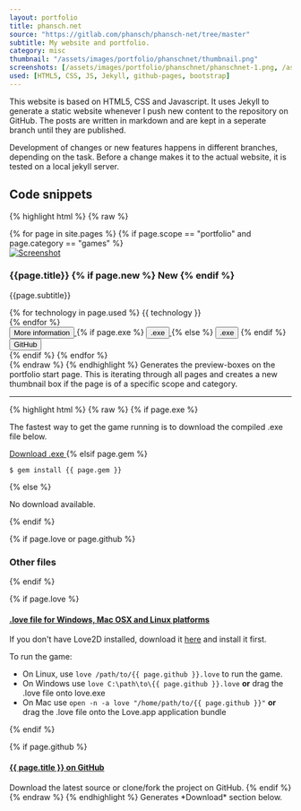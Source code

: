 ```yaml
---
layout: portfolio
title: phansch.net
source: "https://gitlab.com/phansch/phansch-net/tree/master"
subtitle: My website and portfolio.
category: misc
thumbnail: "/assets/images/portfolio/phanschnet/thumbnail.png"
screenshots: [/assets/images/portfolio/phanschnet/phanschnet-1.png, /assets/images/portfolio/phanschnet/phanschnet-2.png]
used: [HTML5, CSS, JS, Jekyll, github-pages, bootstrap]
---
```


This website is based on HTML5, CSS and Javascript. It uses Jekyll to generate a static website whenever I push new content to the repository on GitHub. The posts are written in markdown and are kept in a seperate branch until they are published.

Development of changes or new features happens in different branches, depending on the task. Before a change makes it to the actual website, it is tested on a local jekyll server.

<a id="snippets" class="anchor"></a>

## Code snippets

{% highlight html %}
{% raw %}
  <div class="row">
    {% for page in site.pages %}
      {% if page.scope == "portfolio" and page.category == "games" %}
        <div class="col-md-4">
          <div class="thumbnail">
            <a href="{{page.url}}">
              <img class="thumb" src="{{page.thumbnail}}" alt="Screenshot">
            </a>
            <h3>{{page.title}}
            {% if page.new %}
              <span class="label label-primary">New</span>
            {% endif %}
            </h3>
            <p>{{page.subtitle}}</p>
            <div class="tech">
              {% for technology in page.used %}
              <span class="label label-primary">{{ technology }}</span><br />
              {% endfor %}
            </div>
            <div class="buttons">
              <a href="{{ page.url }}">
                <button type="button" class="btn btn-default btn-sm">
                  <span class="glyphicon glyphicon-chevron-right"></span> More information
                </button>
              </a>
              {% if page.exe %}
              <a href="{{ page.exe }}">
                <button type="button" class="btn btn-default btn-sm">
                  <span class="glyphicon glyphicon-save"></span> .exe
                </button>
              </a>
              {% else %}
              <button type="button" class="btn btn-default btn-sm disabled">
                <span class="glyphicon glyphicon-save"></span> .exe
              </button>
              {% endif %}
              <a href="http://github.com/phansch/{{ page.title }}">
                <button type="button" class="btn btn-default btn-sm">
                  <span class="glyphicon glyphicon-share"></span> GitHub
                </button>
              </a>
            </div>
          </div>
        </div>
      {% endif %}
    {% endfor %}
  </div>
{% endraw %}
{% endhighlight %}
<span class="glyphicon glyphicon-chevron-right"></span> Generates the preview-boxes on the portfolio start page. This is iterating through all pages and creates a new thumbnail box if the page is of a specific scope and category.

----

{% highlight html %}
{% raw %}
{% if page.exe %}
  <p>The fastest way to get the game running is to download the compiled .exe file below.</p>
  <a href="{{ page.exe }}" class="btn btn-primary btn-lg">
  <span class="glyphicon glyphicon-save"></span> Download .exe
  </a>
{% elsif page.gem %}
  <pre><code>$ gem install {{ page.gem }}</code></pre>
{% else %}
  <p>No download available.</p>
{% endif %}

{% if page.love or page.github %}
  <h3>Other files</h3>
{% endif %}

{% if page.love %}
  <h4><a href="#">.love file for Windows, Mac OSX and Linux platforms</a></h4>

  <p>If you don't have Love2D installed, download it <a href="http://love2d.org/">here</a> and install it first.

  To run the game:
  <ul>
      <li>On Linux, use <code>love /path/to/{{ page.github }}.love</code> to run the game.</li>
      <li>On Windows use <code>love C:\path\to\{{ page.github }}.love</code> <strong>or</strong> drag the .love file onto love.exe</li>
      <li>On Mac use <code>open -n -a love "/home/path/to/{{ page.github }}"</code> <strong>or</strong> drag the .love file onto the Love.app application bundle</li>
  </ul>
  </p>
{% endif %}

{% if page.github %}
  <h4><a href="http://github.com/phansch/{{ page.github }}">{{ page.title }} on GitHub</a></h4>
  Download the latest source or clone/fork the project on GitHub.
{% endif %}
{% endraw %}
{% endhighlight %}
<span class="glyphicon glyphicon-chevron-right"></span> Generates *Download* section below.

